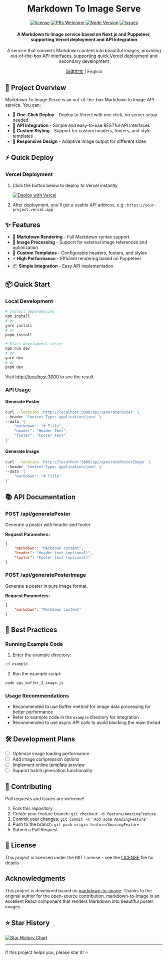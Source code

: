 <div align="center">

# Markdown To Image Serve

[![license](https://img.shields.io/badge/license-MIT-blue.svg)](./LICENSE)
[![PRs Welcome](https://img.shields.io/badge/PRs-welcome-brightgreen.svg)](#contributing)
[![Node Version](https://img.shields.io/node/v/next.svg)](https://nodejs.org)
[![Issues](https://img.shields.io/github/issues/your-username/markdown-to-image-serve.svg)](https://github.com/your-username/markdown-to-image-serve/issues)

<h4>A Markdown to Image service based on Next.js and Puppeteer, supporting Vercel deployment and API integration</h4>

<p>A service that converts Markdown content into beautiful images, providing out-of-the-box API interfaces, supporting quick Vercel deployment and secondary development</p>

[简体中文](./README.md) | English

</div>

## 🎯 Project Overview

Markdown To Image Serve is an out-of-the-box Markdown to Image API service. You can:

- 🚀 **One-Click Deploy** - Deploy to Vercel with one click, no server setup needed
- 🔄 **API Integration** - Simple and easy-to-use RESTful API interfaces
- 🎨 **Custom Styling** - Support for custom headers, footers, and style templates
- 📱 **Responsive Design** - Adaptive image output for different sizes

## ⚡️ Quick Deploy

### Vercel Deployment

1. Click the button below to deploy to Vercel instantly
   
   [![Deploy with Vercel](https://vercel.com/button)](https://vercel.com/new/clone?repository-url=https://github.com/your-username/markdown-to-image-serve)

2. After deployment, you'll get a usable API address, e.g.: `https://your-project.vercel.app`

## ✨ Features

- 🎯 **Markdown Rendering** - Full Markdown syntax support
- 🔄 **Image Processing** - Support for external image references and optimization
- 🎨 **Custom Templates** - Configurable headers, footers, and styles
- ⚡️ **High Performance** - Efficient rendering based on Puppeteer
- 📦 **Simple Integration** - Easy API implementation

## 📦 Quick Start

### Local Development

```bash
# Install dependencies
npm install
# or
yarn install
# or
pnpm install

# Start development server
npm run dev
# or
yarn dev
# or
pnpm dev
```

Visit [http://localhost:3000](http://localhost:3000) to see the result.

### API Usage

#### Generate Poster

```bash
curl --location 'http://localhost:3000/api/generatePoster' \
--header 'Content-Type: application/json' \
--data '{
    "markdown": "# Title",
    "header": "Header Text",
    "footer": "Footer Text"
}'
```

#### Generate Image

```bash
curl --location 'http://localhost:3000/api/generatePosterImage' \
--header 'Content-Type: application/json' \
--data '{
    "markdown": "# Title"
}'
```

## 📚 API Documentation

### POST /api/generatePoster

Generate a poster with header and footer.

**Request Parameters:**

```json
{
    "markdown": "Markdown content",
    "header": "Header text (optional)",
    "footer": "Footer text (optional)"
}
```

### POST /api/generatePosterImage

Generate a poster in pure image format.

**Request Parameters:**

```json
{
    "markdown": "Markdown content"
}
```

## 🚀 Best Practices

### Running Example Code
1. Enter the example directory:
```bash
cd example
```

2. Run the example script:
```bash
node api_buffer_2_image.js
```

### Usage Recommendations
- Recommended to use Buffer method for image data processing for better performance
- Refer to example code in the `example` directory for integration
- Recommended to use async API calls to avoid blocking the main thread

## 🛠 Development Plans

- [ ] Optimize image loading performance
- [ ] Add image compression options
- [ ] Implement online template preview
- [ ] Support batch generation functionality

## 🤝 Contributing

Pull requests and Issues are welcome!

1. Fork this repository
2. Create your feature branch: `git checkout -b feature/AmazingFeature`
3. Commit your changes: `git commit -m 'Add some AmazingFeature'`
4. Push to the branch: `git push origin feature/AmazingFeature`
5. Submit a Pull Request

## 📄 License

This project is licensed under the MIT License - see the [LICENSE](LICENSE) file for details

## Acknowledgments

This project is developed based on [markdown-to-image](https://github.com/gcui-art/markdown-to-image). Thanks to the original author for the open-source contribution. markdown-to-image is an excellent React component that renders Markdown into beautiful poster images.

## ⭐️ Star History

[![Star History Chart](https://api.star-history.com/svg?repos=wxingheng/markdown-to-image-serve&type=Date)](https://star-history.com/#wxingheng/markdown-to-image-serve&Date)

---

If this project helps you, please star it! ⭐️ 